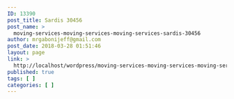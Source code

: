 ```yaml
---
ID: 13390
post_title: Sardis 30456
post_name: >
  moving-services-moving-services-moving-services-sardis-30456
author: mrgabonijeff@gmail.com
post_date: 2018-03-28 01:51:46
layout: page
link: >
  http://localhost/wordpress/moving-services-moving-services-moving-services-sardis-30456/
published: true
tags: [ ]
categories: [ ]
---
```

